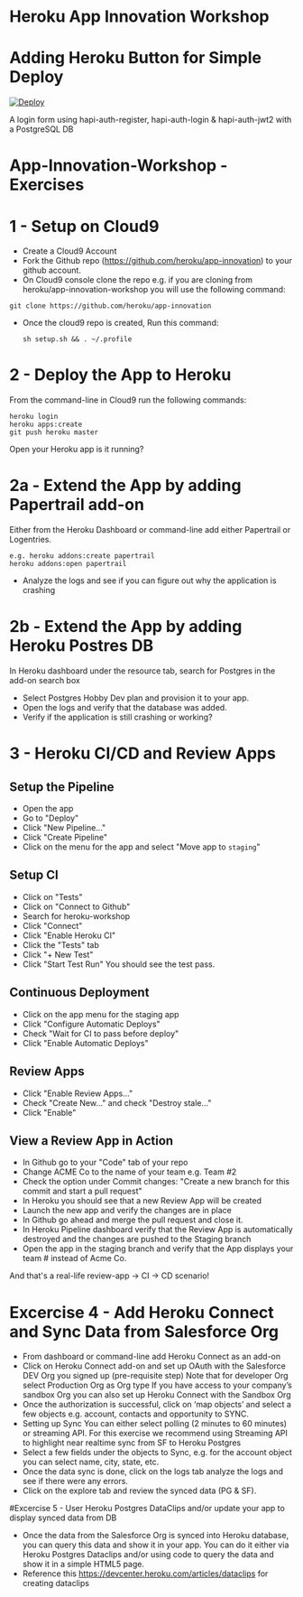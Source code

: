 # Heroku App Innovation Workshop

# Adding Heroku Button for Simple Deploy
<a href="https://heroku.com/deploy">
  <img src="https://www.herokucdn.com/deploy/button.svg" alt="Deploy">
</a>

A login form using hapi-auth-register, hapi-auth-login &amp; hapi-auth-jwt2 with a PostgreSQL DB

# App-Innovation-Workshop - Exercises

# 1 - Setup on Cloud9
- Create a Cloud9 Account
- Fork the Github repo (https://github.com/heroku/app-innovation) to your github account.
- On Cloud9 console clone the repo e.g. if you are cloning from heroku/app-innovation-workshop you will use the following command:
```
git clone https://github.com/heroku/app-innovation
```
- Once the cloud9 repo is created, Run this command:
  ```
  sh setup.sh && . ~/.profile
  ```

  
# 2 - Deploy the App to Heroku
From the command-line in Cloud9 run the following commands:
```
heroku login
heroku apps:create
git push heroku master
```
Open your Heroku app is it running? 

# 2a - Extend the App by adding Papertrail add-on
Either from the Heroku Dashboard or command-line add either Papertrail or Logentries. 
```
e.g. heroku addons:create papertrail
heroku addons:open papertrail
```
- Analyze the logs and see if you can figure out why the application is crashing

# 2b - Extend the App by adding Heroku Postres DB
In Heroku dashboard under the resource tab, search for Postgres in the add-on search box
- Select Postgres Hobby Dev plan and provision it to your app.
- Open the logs and verify that the database was added.
- Verify if the application is still crashing or working?


# 3 - Heroku CI/CD and Review Apps
## Setup the Pipeline
- Open the app
- Go to "Deploy"
- Click "New Pipeline..."
- Click "Create Pipeline"
- Click on the menu for the app and select "Move app to `staging`"

## Setup CI
- Click on "Tests"
- Click on "Connect to Github"
- Search for heroku-workshop
- Click "Connect"
- Click "Enable Heroku CI"
- Click the "Tests" tab
- Click "+ New Test"
- Click "Start Test Run"
You should see the test pass.

## Continuous Deployment
- Click on the app menu for the staging app
- Click "Configure Automatic Deploys"
- Check "Wait for CI to pass before deploy"
- Click "Enable Automatic Deploys"

## Review Apps
- Click "Enable Review Apps..."
- Check "Create New..." and check "Destroy stale..."
- Click "Enable"

## View a Review App in Action
- In Github go to your "Code" tab of your repo
- Change ACME Co to the name of your team e.g. Team #2
- Check the option under Commit changes: "Create a new branch for this commit and start a pull request"
- In Heroku you should see that a new Review App will be created
- Launch the new app and verify the changes are in place
- In Github go ahead and merge the pull request and close it.
- In Heroku Pipeline dashboard verify that the Review App is automatically destroyed and the changes are pushed to the Staging branch
- Open the app in the staging branch and verify that the App displays your team # instead of Acme Co.

And that's a real-life review-app -> CI -> CD scenario!

# Excercise 4 - Add Heroku Connect and Sync Data from Salesforce Org
- From dashboard or command-line add Heroku Connect as an add-on
- Click on Heroku Connect add-on and set up OAuth with the Salesforce DEV Org you signed up (pre-requisite step)
    Note that for developer Org select Production Org as Org type
    If you have access to your company’s sandbox Org you can also set up Heroku Connect with the Sandbox Org
- Once the authorization is successful, click on ‘map objects’ and select a few objects e.g. account, contacts and opportunity to SYNC.
- Setting up Sync 
    You can either select polling (2 minutes to 60 minutes) or streaming API. For this exercise we recommend using Streaming API to highlight near realtime sync from SF to Heroku Postgres
- Select a few fields under the objects to Sync, e.g. for the account object you can select name, city, state, etc.
- Once the data sync is done, click on the logs tab analyze the logs and see if there were any errors. 
- Click on the explore tab and review the synced data (PG & SF).

#Excercise 5 - User Heroku Postgres DataClips and/or update your app to display synced data from DB
- Once the data from the Salesforce Org is synced into Heroku database, you can query this data and show it in your app. You can do it either via Heroku Postgres Dataclips and/or using code to query the data and show it in a simple HTML5 page.
- Reference this https://devcenter.heroku.com/articles/dataclips for creating dataclips

